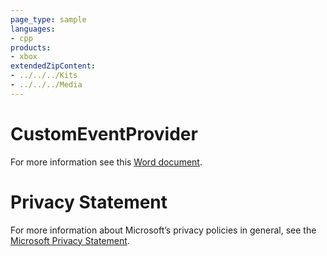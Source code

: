 ```yaml
---
page_type: sample
languages:
- cpp
products:
- xbox
extendedZipContent:
- ../../../Kits
- ../../../Media
---
```

# CustomEventProvider
For more information see this [Word document](ReadMe.docx).
# Privacy Statement
For more information about Microsoft’s privacy policies in general, see the [Microsoft Privacy Statement](https://privacy.microsoft.com/en-us/privacystatement/).
